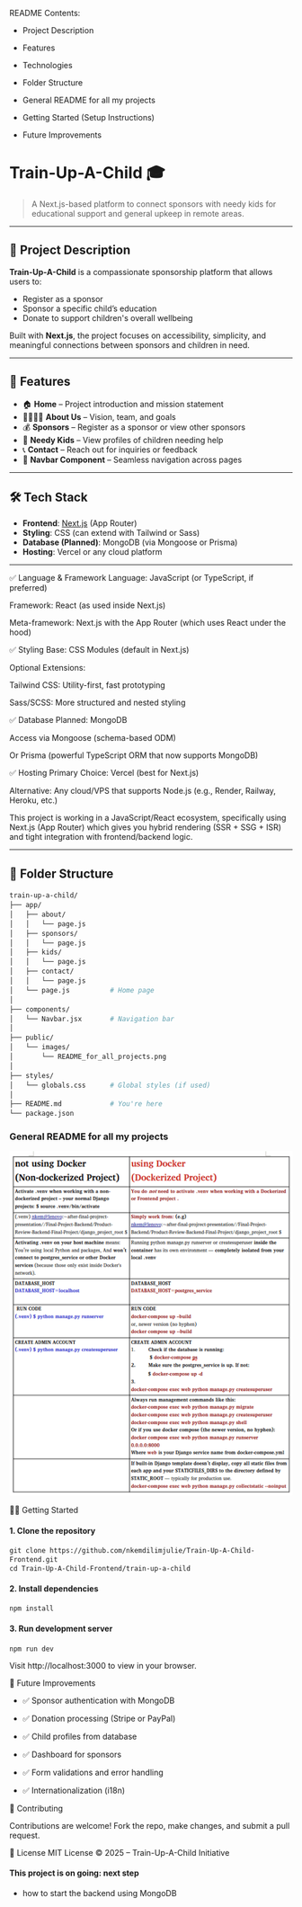 

README Contents:

+ Project Description

+ Features

+ Technologies

+ Folder Structure

+ General README for all my projects

+ Getting Started (Setup Instructions)

+ Future Improvements


# Train-Up-A-Child 🎓

> A Next.js-based platform to connect sponsors with needy kids for educational support and general upkeep in remote areas.


---

## 🌟 Project Description

**Train-Up-A-Child** is a compassionate sponsorship platform that allows users to:
- Register as a sponsor
- Sponsor a specific child’s education
- Donate to support children's overall wellbeing

Built with **Next.js**, the project focuses on accessibility, simplicity, and meaningful connections between sponsors and children in need.

---

## 🚀 Features

- 🏠 **Home** – Project introduction and mission statement
- 👨‍👩‍👧‍👦 **About Us** – Vision, team, and goals
- 💰 **Sponsors** – Register as a sponsor or view other sponsors
- 👶 **Needy Kids** – View profiles of children needing help
- 📞 **Contact** – Reach out for inquiries or feedback
- 🔗 **Navbar Component** – Seamless navigation across pages

---

## 🛠️ Tech Stack

- **Frontend**: [Next.js](https://nextjs.org/) (App Router)
- **Styling**: CSS (can extend with Tailwind or Sass)
- **Database (Planned)**: MongoDB (via Mongoose or Prisma)
- **Hosting**: Vercel or any cloud platform

---
✅ Language & Framework
Language: JavaScript (or TypeScript, if preferred)

Framework: React (as used inside Next.js)

Meta-framework: Next.js with the App Router (which uses React under the hood)

✅ Styling
Base: CSS Modules (default in Next.js)

Optional Extensions:

Tailwind CSS: Utility-first, fast prototyping

Sass/SCSS: More structured and nested styling

✅ Database
Planned: MongoDB

Access via Mongoose (schema-based ODM)

Or Prisma (powerful TypeScript ORM that now supports MongoDB)

✅ Hosting
Primary Choice: Vercel (best for Next.js)

Alternative: Any cloud/VPS that supports Node.js (e.g., Render, Railway, Heroku, etc.)

This project is working in a JavaScript/React ecosystem, specifically using Next.js (App Router) which gives you hybrid rendering (SSR + SSG + ISR) and tight integration with frontend/backend logic.

---

## 📁 Folder Structure

```bash
train-up-a-child/
├── app/
│   ├── about/
│   │   └── page.js
│   ├── sponsors/
│   │   └── page.js
│   ├── kids/
│   │   └── page.js
│   ├── contact/
│   │   └── page.js
│   └── page.js          # Home page
│
├── components/
│   └── Navbar.jsx       # Navigation bar
│
├── public/
│   └── images/
│       └── README_for_all_projects.png
│
├── styles/
│   └── globals.css      # Global styles (if used)
│
├── README.md            # You're here
└── package.json
```

### General README for all my projects

![Project Banner](public/images/README_for_all_projects.png)


🧑‍💻 Getting Started
#### 1. Clone the repository

```
git clone https://github.com/nkemdilimjulie/Train-Up-A-Child-Frontend.git
cd Train-Up-A-Child-Frontend/train-up-a-child
```
#### 2. Install dependencies

```
npm install
```
#### 3. Run development server
```
npm run dev
```
Visit http://localhost:3000 to view in your browser.

🔮 Future Improvements

+ ✅ Sponsor authentication with MongoDB

+ ✅ Donation processing (Stripe or PayPal)

+ ✅ Child profiles from database

+ ✅ Dashboard for sponsors

+ ✅ Form validations and error handling

+ ✅ Internationalization (i18n)

🤝 Contributing

Contributions are welcome! Fork the repo, make changes, and submit a pull request.

📃 License
MIT License © 2025 – Train-Up-A-Child Initiative

#### This project is on going: next step
+ how to start the backend using MongoDB 